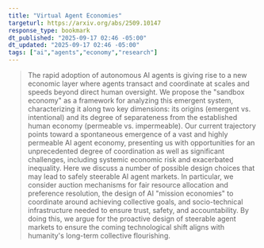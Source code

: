 ```yaml
---
title: "Virtual Agent Economies"
targeturl: https://arxiv.org/abs/2509.10147
response_type: bookmark
dt_published: "2025-09-17 02:46 -05:00"
dt_updated: "2025-09-17 02:46 -05:00"
tags: ["ai","agents","economy","research"]
---
```


> The rapid adoption of autonomous AI agents is giving rise to a new economic layer where agents transact and coordinate at scales and speeds beyond direct human oversight. We propose the "sandbox economy" as a framework for analyzing this emergent system, characterizing it along two key dimensions: its origins (emergent vs. intentional) and its degree of separateness from the established human economy (permeable vs. impermeable). Our current trajectory points toward a spontaneous emergence of a vast and highly permeable AI agent economy, presenting us with opportunities for an unprecedented degree of coordination as well as significant challenges, including systemic economic risk and exacerbated inequality. Here we discuss a number of possible design choices that may lead to safely steerable AI agent markets. In particular, we consider auction mechanisms for fair resource allocation and preference resolution, the design of AI "mission economies" to coordinate around achieving collective goals, and socio-technical infrastructure needed to ensure trust, safety, and accountability. By doing this, we argue for the proactive design of steerable agent markets to ensure the coming technological shift aligns with humanity's long-term collective flourishing.